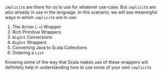 `implicit`s are there for us to use for whatever use-case.  But `implicit`s are also already in use in the language.  In this scenario, we will see meaningful ways in which `implicit`s are in use:

1. The Arrow (`->`) Wrapper
2. Rich Primitive Wrappers
3. `BigInt` Conversions
4. `BigInt` Wrappers
5. Converting Java to Scala Collections
6. Ordering a `List`

Knowing some of the way that Scala makes use of these wrappers will definitely help in understanding how to use some of your own `implicit`s
